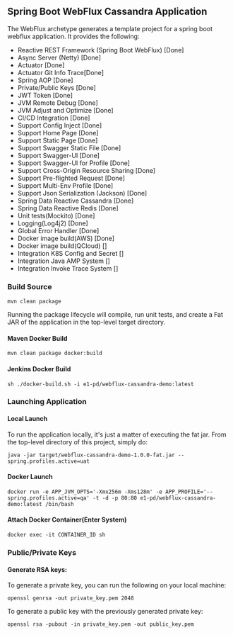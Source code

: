
## Spring Boot WebFlux Cassandra Application

The WebFlux archetype generates a template project for a spring boot webflux application. It provides the following:

* Reactive REST Framework (Spring Boot WebFlux) [Done]
* Async Server (Netty) [Done]
* Actuator [Done]
* Actuator Git Info Trace[Done]
* Spring AOP [Done]
* Private/Public Keys [Done]
* JWT Token [Done]
* JVM Remote Debug [Done]
* JVM Adjust and Optimize [Done]
* CI/CD Integration [Done]
* Support Config Inject [Done]
* Support Home Page [Done]
* Support Static Page [Done]
* Support Swagger Static File [Done]
* Support Swagger-UI [Done]
* Support Swagger-UI for Profile [Done]
* Support Cross-Origin Resource Sharing [Done]
* Support Pre-flighted Request [Done]
* Support Multi-Env Profile [Done]
* Support Json Serialization (Jackson) [Done]
* Spring Data Reactive Cassandra  [Done]
* Spring Data Reactive Redis [Done]
* Unit tests(Mockito) [Done]
* Logging(Log4j2) [Done]
* Global Error Handler [Done]
* Docker image build(AWS) [Done]
* Docker image build(QCloud)  []
* Integration K8S Config and Secret  []
* Integration Java AMP System [] 
* Integration Invoke Trace System []


### Build Source

```
mvn clean package
```

Running the package lifecycle will compile, run unit tests, and create a Fat JAR of the application in the top-level target directory.

#### Maven Docker Build

```
mvn clean package docker:build
```

#### Jenkins Docker Build

```
sh ./docker-build.sh -i e1-pd/webflux-cassandra-demo:latest
```

### Launching Application

#### Local Launch

To run the application locally, it's just a matter of executing the fat jar. From the top-level directory of this project, simply do:

```
java -jar target/webflux-cassandra-demo-1.0.0-fat.jar --spring.profiles.active=uat
```

#### Docker Launch

```
docker run -e APP_JVM_OPTS='-Xmx256m -Xms128m' -e APP_PROFILE='--spring.profiles.active=qa' -t -d -p 80:80 e1-pd/webflux-cassandra-demo:latest /bin/bash
```

#### Attach Docker Container(Enter System)

```
docker exec -it CONTAINER_ID sh
```

### Public/Private Keys

#### Generate RSA keys:

To generate a private key, you can run the following on your local machine:
```
openssl genrsa -out private_key.pem 2048
```

To generate a public key with the previously generated private key:
```
openssl rsa -pubout -in private_key.pem -out public_key.pem
```
